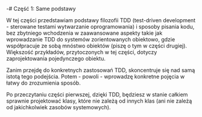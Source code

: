 -# Część 1: Same podstawy

W tej części przedstawiam podstawy filozofii TDD (test-driven development - sterowane testami wytwarzanie oprogramowania) i sposoby pisania kodu, bez zbytniego wchodzenia w zaawansowane aspekty takie jak wprowadzanie TDD do systemów zorientowanych obiektowo, gdzie współpracuje ze sobą mnóstwo obiektów  (piszę o tym w części drugiej). Większość przykładów, przytoczonych w tej części,  dotyczy zaprojektowania pojedynczego obiektu. 

Zanim przejdę do konkretnych zastosowań TDD, skoncentruje się nad samą istotą tego podejścia. Potem - powoli - wprowadzę konkretne pojęcia w łatwy do zrozumienia sposób. 

Po przeczytaniu części pierwszej, dzięki TDD, będziesz w stanie całkiem sprawnie projektować klasy, które nie zależą od innych klas (ani nie zależą od jakichkolwiek zasobów systemowych).
